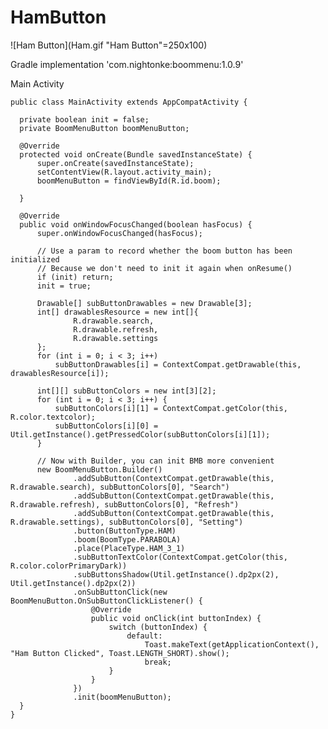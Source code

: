 # HamButton

![Ham Button](Ham.gif "Ham Button"=250x100)

Gradle
implementation 'com.nightonke:boommenu:1.0.9'

Main Activity

    public class MainActivity extends AppCompatActivity {

      private boolean init = false;
      private BoomMenuButton boomMenuButton;

      @Override
      protected void onCreate(Bundle savedInstanceState) {
          super.onCreate(savedInstanceState);
          setContentView(R.layout.activity_main);
          boomMenuButton = findViewById(R.id.boom);

      }

      @Override
      public void onWindowFocusChanged(boolean hasFocus) {
          super.onWindowFocusChanged(hasFocus);

          // Use a param to record whether the boom button has been initialized
          // Because we don't need to init it again when onResume()
          if (init) return;
          init = true;

          Drawable[] subButtonDrawables = new Drawable[3];
          int[] drawablesResource = new int[]{
                  R.drawable.search,
                  R.drawable.refresh,
                  R.drawable.settings
          };
          for (int i = 0; i < 3; i++)
              subButtonDrawables[i] = ContextCompat.getDrawable(this, drawablesResource[i]);

          int[][] subButtonColors = new int[3][2];
          for (int i = 0; i < 3; i++) {
              subButtonColors[i][1] = ContextCompat.getColor(this, R.color.textcolor);
              subButtonColors[i][0] = Util.getInstance().getPressedColor(subButtonColors[i][1]);
          }

          // Now with Builder, you can init BMB more convenient
          new BoomMenuButton.Builder()
                  .addSubButton(ContextCompat.getDrawable(this, R.drawable.search), subButtonColors[0], "Search")
                  .addSubButton(ContextCompat.getDrawable(this, R.drawable.refresh), subButtonColors[0], "Refresh")
                  .addSubButton(ContextCompat.getDrawable(this, R.drawable.settings), subButtonColors[0], "Setting")
                  .button(ButtonType.HAM)
                  .boom(BoomType.PARABOLA)
                  .place(PlaceType.HAM_3_1)
                  .subButtonTextColor(ContextCompat.getColor(this, R.color.colorPrimaryDark))
                  .subButtonsShadow(Util.getInstance().dp2px(2), Util.getInstance().dp2px(2))
                  .onSubButtonClick(new BoomMenuButton.OnSubButtonClickListener() {
                      @Override
                      public void onClick(int buttonIndex) {
                          switch (buttonIndex) {
                              default:
                                  Toast.makeText(getApplicationContext(), "Ham Button Clicked", Toast.LENGTH_SHORT).show();
                                  break;
                          }
                      }
                  })
                  .init(boomMenuButton);
      }
    }

